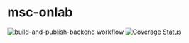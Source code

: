 # msc-onlab
![build-and-publish-backend workflow](https://github.com/github/docs/actions/workflows/build-and-publish-backend.yml/badge.svg)
[![Coverage Status](https://coveralls.io/repos/github/neaxro/msc-onlab-cicd-test/badge.svg?branch=main)](https://coveralls.io/github/neaxro/msc-onlab-cicd-test?branch=main)
